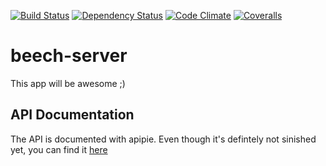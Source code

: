 [![Build Status](https://secure.travis-ci.org/pjambet/beech-server.png?branch=master)](https://next.travis-ci.org/pjambet/beech-server) [![Dependency Status](https://gemnasium.com/pjambet/beech-server.png)](https://gemnasium.com/pjambet/beech-server) [![Code Climate](https://codeclimate.com/github/pjambet/beech-server.png)](https://codeclimate.com/github/pjambet/beech-server) [![Coveralls](https://coveralls.io/repos/pjambet/beech-server/badge.png?branch=master)](https://coveralls.io/r/pjambet/beech-server)

beech-server
============

This app will be awesome ;)

## API Documentation
The API is documented with apipie. Even though it's defintely not sinished yet,
you can find it [here](http://pjambet.github.com/beech-server/doc/apidoc.html)

